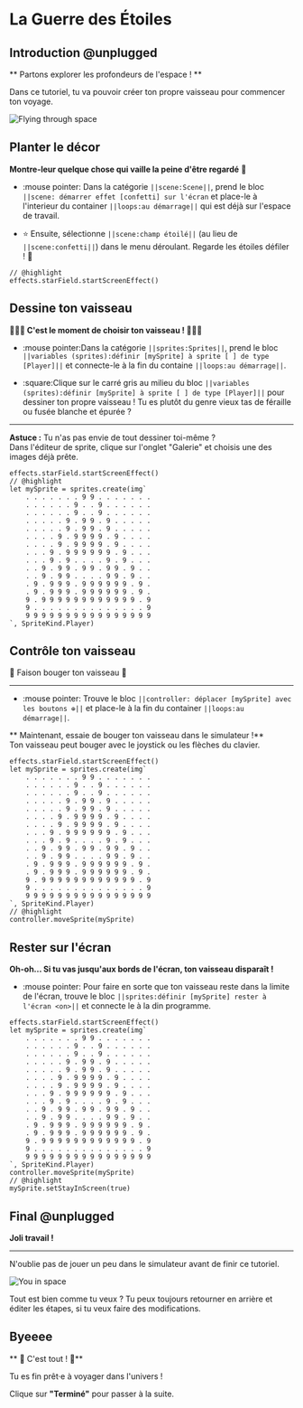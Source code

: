 # La Guerre des Étoiles


## Introduction @unplugged

** Partons explorer les profondeurs de l'espace ! **

Dans ce tutoriel, tu va pouvoir créer ton propre vaisseau pour commencer ton voyage.

![Flying through space](/static/skillmap/space/space1.gif "Un voyage intergalactique" )

## Planter le décor
**Montre-leur quelque chose qui vaille la peine d'être regardé** 🔭

- :mouse pointer: Dans la catégorie ``||scene:Scene||``, prend le bloc  ``||scene: démarrer effet [confetti] sur l'écran``
et place-le à l'interieur du container ``||loops:au démarrage||`` qui est déjà sur l'espace de travail.

- :star: Ensuite, sélectionne ``||scene:champ étoilé||`` (au lieu de ``||scene:confetti||``) dans le menu déroulant. Regarde les étoiles défiler ! 🚀 


```blocks
// @highlight
effects.starField.startScreenEffect()
```



## Dessine ton vaisseau
**🧑🏿‍🚀 C'est le moment de choisir ton vaisseau ! 👩🏾‍🚀**

- :mouse pointer:Dans la catégorie ``||sprites:Sprites||``, prend le bloc ``||variables (sprites):définir [mySprite] à sprite [ ] de type [Player]||`` 
et connecte-le à la fin du containe ``||loops:au démarrage||``.

- :square:Clique sur le carré gris au milieu du bloc
``||variables (sprites):définir [mySprite] à sprite [ ] de type [Player]||``
pour dessiner ton propre vaisseau ! Tu es plutôt du genre vieux tas de féraille ou fusée blanche et épurée ?

--- 

**Astuce :** Tu n'as pas envie de tout dessiner toi-même ?   
Dans l'éditeur de sprite, clique sur l'onglet "Galerie" et choisis une des images déjà prête.

```blocks
effects.starField.startScreenEffect()
// @highlight
let mySprite = sprites.create(img`
    . . . . . . . 9 9 . . . . . . .
    . . . . . . 9 . . 9 . . . . . .
    . . . . . . 9 . . 9 . . . . . .
    . . . . . 9 . 9 9 . 9 . . . . .
    . . . . . 9 . 9 9 . 9 . . . . .
    . . . . 9 . 9 9 9 9 . 9 . . . .
    . . . . 9 . 9 9 9 9 . 9 . . . .
    . . . 9 . 9 9 9 9 9 9 . 9 . . .
    . . . 9 . 9 . . . . 9 . 9 . . .
    . . 9 . 9 9 . 9 9 . 9 9 . 9 . .
    . . 9 . 9 9 . . . . 9 9 . 9 . .
    . 9 . 9 9 9 . 9 9 9 9 9 9 . 9 .
    . 9 . 9 9 9 . 9 9 9 9 9 9 . 9 .
    9 . 9 9 9 9 9 9 9 9 9 9 9 9 . 9
    9 . . . . . . . . . . . . . . 9
    9 9 9 9 9 9 9 9 9 9 9 9 9 9 9 9
`, SpriteKind.Player)
```

## Contrôle ton vaisseau

🌟 Faison bouger ton vaisseau 🌟

---

- :mouse pointer: Trouve le bloc ``||controller: déplacer [mySprite] avec les boutons ⊕||`` 
et place-le à la fin du container ``||loops:au démarrage||``. 

** Maintenant, essaie de bouger ton vaisseau dans le simulateur !**  
Ton vaisseau peut bouger avec le joystick ou les flèches du clavier.  



```blocks
effects.starField.startScreenEffect()
let mySprite = sprites.create(img`
    . . . . . . . 9 9 . . . . . . .
    . . . . . . 9 . . 9 . . . . . .
    . . . . . . 9 . . 9 . . . . . .
    . . . . . 9 . 9 9 . 9 . . . . .
    . . . . . 9 . 9 9 . 9 . . . . .
    . . . . 9 . 9 9 9 9 . 9 . . . .
    . . . . 9 . 9 9 9 9 . 9 . . . .
    . . . 9 . 9 9 9 9 9 9 . 9 . . .
    . . . 9 . 9 . . . . 9 . 9 . . .
    . . 9 . 9 9 . 9 9 . 9 9 . 9 . .
    . . 9 . 9 9 . . . . 9 9 . 9 . .
    . 9 . 9 9 9 . 9 9 9 9 9 9 . 9 .
    . 9 . 9 9 9 . 9 9 9 9 9 9 . 9 .
    9 . 9 9 9 9 9 9 9 9 9 9 9 9 . 9
    9 . . . . . . . . . . . . . . 9
    9 9 9 9 9 9 9 9 9 9 9 9 9 9 9 9
`, SpriteKind.Player)
// @highlight
controller.moveSprite(mySprite)
```

## Rester sur l'écran

**Oh-oh... Si tu vas jusqu'aux bords de l'écran, ton vaisseau disparaît !**

- :mouse pointer: Pour faire en sorte que ton vaisseau reste dans la limite de l'écran, trouve le bloc  ``||sprites:définir [mySprite] rester à l'écran <on>||`` et connecte le à la din programme.


```blocks
effects.starField.startScreenEffect()
let mySprite = sprites.create(img`
    . . . . . . . 9 9 . . . . . . .
    . . . . . . 9 . . 9 . . . . . .
    . . . . . . 9 . . 9 . . . . . .
    . . . . . 9 . 9 9 . 9 . . . . .
    . . . . . 9 . 9 9 . 9 . . . . .
    . . . . 9 . 9 9 9 9 . 9 . . . .
    . . . . 9 . 9 9 9 9 . 9 . . . .
    . . . 9 . 9 9 9 9 9 9 . 9 . . .
    . . . 9 . 9 . . . . 9 . 9 . . .
    . . 9 . 9 9 . 9 9 . 9 9 . 9 . .
    . . 9 . 9 9 . . . . 9 9 . 9 . .
    . 9 . 9 9 9 . 9 9 9 9 9 9 . 9 .
    . 9 . 9 9 9 . 9 9 9 9 9 9 . 9 .
    9 . 9 9 9 9 9 9 9 9 9 9 9 9 . 9
    9 . . . . . . . . . . . . . . 9
    9 9 9 9 9 9 9 9 9 9 9 9 9 9 9 9
`, SpriteKind.Player)
controller.moveSprite(mySprite)
// @highlight
mySprite.setStayInScreen(true)

```


## Final @unplugged

**Joli travail !**

---

N'oublie pas de jouer un peu dans le simulateur avant de finir ce tutoriel.

![You in space](/static/skillmap/space/space1end.gif "Voyage dans ton propre jeu" )

Tout est bien comme tu veux ? Tu peux toujours retourner en arrière et éditer les étapes, si tu veux faire des modifications.


## Byeeee

** 🚀 C'est tout ! 🚀**

Tu es fin prêt·e à voyager dans l'univers !

Clique sur  **"Terminé"** pour passer à la suite.
